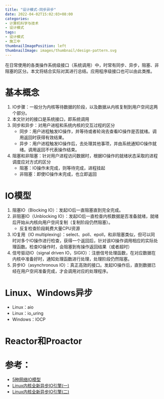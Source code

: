 ```yaml
---
title: "设计模式-同步异步"
date: 2022-04-02T15:02:03+08:00
categories:
- 计算机科学与技术
- 设计模式
tags:
- 设计模式
- 施工中
thumbnailImagePosition: left
thumbnailImage: images/thumbnail/design-pattern.svg
---
```

在日常使用的各类操作系统级接口（系统调用）中，时常有同步、异步，阻塞、非阻塞的区分。本文将结合实际对其进行总结。应用程序级接口也可以由此类推。
<!--more-->
# 基本概念
1. IO步骤：一般分为内核等待数据的阶段，以及数据从内核复制到用户空间这两个部分。
1. 本文针对的接口是系统接口，即系统调用
1. 同步和异步：对用户进程和系统内核的交互过程的区分
    - 同步：用户进程触发IO操作，并等待或者轮询去查看IO操作是否就绪。调用返回时获得有效结果。
    - 异步：用户进程触发IO操作后，去处理其他事项，并由系统通知IO操作就绪。调用返回不代表操作结束。
1. 阻塞和非阻塞：针对用户进程访问数据时，根据IO操作的就绪状态采取的进程调度应对方式的区分
    - 阻塞：IO操作未完成，则等待完成，进程挂起
    - 非阻塞：即使IO操作未完成，也立即返回
# IO模型
1. 阻塞IO（Blocking IO）：发起IO后一直阻塞直到完全完成。
1. 非阻塞IO（Unblocking IO）：发起IO后一直检查内核数据是否准备就绪，就绪后开始从内核向用户空间复制（复制阶段仍然阻塞）。
    - 反复检查阶段耗费大量CPU资源
1. IO复用（IO multiplexing）：select、poll、epoll，和非阻塞类似，但可以同时对多个IO操作进行检查，获得一个返回后，针对该IO操作调用相应的实际处理函数。检查IO操作时，会阻塞到有操作返回结果（或者超时）
1. 信号驱动IO（signal driven IO，SIGIO）：注册信号处理函数，在对应数据在内核中准备好时，通知处理函数进行处理，处理阶段仍然阻塞。
1. 异步IO（asynchronous IO）：真正高效的接口。发起IO操作后，直到数据已经在用户空间准备完成，才会调用对应的处理程序。

# Linux、Windows异步
- Linux：aio
- Linux：io_uring
- Windows：IOCP

# Reactor和Proactor

# 参考：
- [5种网络IO模型](https://zhuanlan.zhihu.com/p/54580385)
- [Linux内核全新异步IO引擎(一)](https://zhuanlan.zhihu.com/p/334658432)
- [Linux内核全新异步IO引擎(二)](https://zhuanlan.zhihu.com/p/334763504)